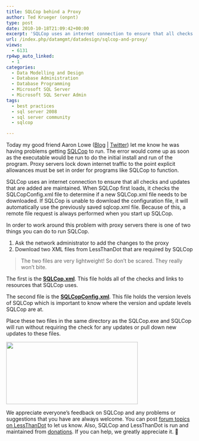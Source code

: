 ```yaml
---
title: SQLCop behind a Proxy
author: Ted Krueger (onpnt)
type: post
date: 2010-10-18T21:09:42+00:00
excerpt: 'SQLCop uses an internet connection to ensure that all checks and updates that are added are maintained.  When SQLCop first loads, it checks the SQLCopConfig.xml file to determine if a new SQLCop.xml file needs to be downloaded.  If SQLCop is unable to download the configuration file, it will automatically use the previously saved sqlcop.xml file.  Because of this, a remote file request is always performed when you start up SQLCop.In order to work around this problem with proxy servers there is one of two things you can do to run SQLCop.'
url: /index.php/datamgmt/datadesign/sqlcop-and-proxy/
views:
  - 6131
rp4wp_auto_linked:
  - 1
categories:
  - Data Modelling and Design
  - Database Administration
  - Database Programming
  - Microsoft SQL Server
  - Microsoft SQL Server Admin
tags:
  - best practices
  - sql server 2008
  - sql server community
  - sqlcop

---
```

Today my good friend Aaron Lowe ([Blog][1] | [Twitter][2]) let me know he was having problems getting [SQLCop][3] to run. The error would come up as soon as the executable would be run to do the initial install and run of the program. Proxy servers lock down internet traffic to the point explicit allowances must be set in order for programs like SQLCop to function.

SQLCop uses an internet connection to ensure that all checks and updates that are added are maintained. When SQLCop first loads, it checks the SQLCopConfig.xml file to determine if a new SQLCop.xml file needs to be downloaded. If SQLCop is unable to download the configuration file, it will automatically use the previously saved sqlcop.xml file. Because of this, a remote file request is always performed when you start up SQLCop.

In order to work around this problem with proxy servers there is one of two things you can do to run SQLCop.

  1. Ask the network administrator to add the changes to the proxy
  2. Download two XML files from LessThanDot that are required by SQLCop

> The two files are very lightweight! So don&#8217;t be scared. They really won&#8217;t bite.

The first is the **[SQLCop.xml][4]**. This file holds all of the checks and links to resources that SQLCop uses. 

The second file is the **[SQLCopConfig.xml][5]**. This file holds the version levels of SQLCop which is important to know where the version and update levels SQLCop are at.

Place these two files in the same directory as the SQLCop.exe and SQLCop will run without requiring the check for any updates or pull down new updates to these files.

<div class="image_block">
  <img src="/wp-content/uploads/blogs/DataMgmt/sqlcop_programfiles.gif" alt="" title="" width="353" height="167" />
</div>

We appreciate everyone&#8217;s feedback on SQLCop and any problems or suggestions that you have are always welcome. You can post [forum topics on LessThanDot][6] to let us know. Also, SQLCop and LessThanDot is run and maintained from [donations][7]. If you can help, we greatly appreciate it. 🙂

 [1]: http://www.aaronlowe.net/
 [2]: http://twitter.com/Vendoran
 [3]: http://sqlcop.ltd.local/
 [4]: http://sqlcop.ltd.local/sqlcop.xml
 [5]: http://sqlcop.ltd.local/sqlcopconfig.xml
 [6]: http://forum.lessthandot.com/viewforum.php?f=145
 [7]: http://ltd.local/donate.php